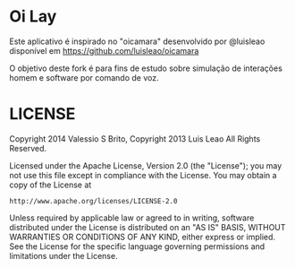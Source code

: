 Oi Lay
===========

Este aplicativo é inspirado no "oicamara" desenvolvido por @luisleao disponível em https://github.com/luisleao/oicamara

O objetivo deste fork é para fins de estudo sobre simulação de interações homem e software por comando de voz.


LICENSE
=======

Copyright 2014 Valessio S Brito,
Copyright 2013 Luis Leao All Rights Reserved.

Licensed under the Apache License, Version 2.0 (the "License");
you may not use this file except in compliance with the License.
You may obtain a copy of the License at

    http://www.apache.org/licenses/LICENSE-2.0

Unless required by applicable law or agreed to in writing, software
distributed under the License is distributed on an "AS IS" BASIS,
WITHOUT WARRANTIES OR CONDITIONS OF ANY KIND, either express or implied.
See the License for the specific language governing permissions and
limitations under the License.

